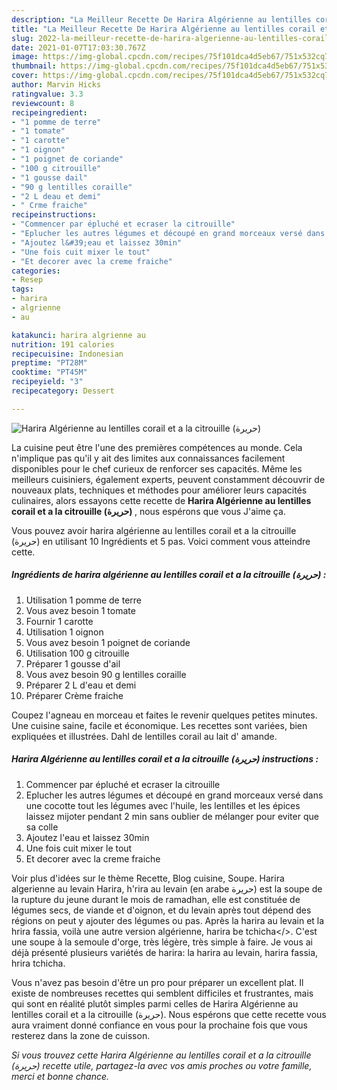 ```yaml
---
description: "La Meilleur Recette De Harira Algérienne au lentilles corail et a la citrouille (حريرة)"
title: "La Meilleur Recette De Harira Algérienne au lentilles corail et a la citrouille (حريرة)"
slug: 2022-la-meilleur-recette-de-harira-algerienne-au-lentilles-corail-et-a-la-citrouille
date: 2021-01-07T17:03:30.767Z
image: https://img-global.cpcdn.com/recipes/75f101dca4d5eb67/751x532cq70/harira-algerienne-au-lentilles-corail-et-a-la-citrouille-حريرة-photo-principale-de-la-recette.jpg
thumbnail: https://img-global.cpcdn.com/recipes/75f101dca4d5eb67/751x532cq70/harira-algerienne-au-lentilles-corail-et-a-la-citrouille-حريرة-photo-principale-de-la-recette.jpg
cover: https://img-global.cpcdn.com/recipes/75f101dca4d5eb67/751x532cq70/harira-algerienne-au-lentilles-corail-et-a-la-citrouille-حريرة-photo-principale-de-la-recette.jpg
author: Marvin Hicks
ratingvalue: 3.3
reviewcount: 8
recipeingredient:
- "1 pomme de terre"
- "1 tomate"
- "1 carotte"
- "1 oignon"
- "1 poignet de coriande"
- "100 g citrouille"
- "1 gousse dail"
- "90 g lentilles coraille"
- "2 L deau et demi"
- " Crme fraiche"
recipeinstructions:
- "Commencer par épluché et ecraser la citrouille"
- "Eplucher les autres légumes et découpé en grand morceaux versé dans une cocotte tout les légumes avec l&#39;huile, les lentilles et les épices laissez mijoter pendant 2 min sans oublier de mélanger pour eviter que sa colle"
- "Ajoutez l&#39;eau et laissez 30min"
- "Une fois cuit mixer le tout"
- "Et decorer avec la creme fraiche"
categories:
- Resep
tags:
- harira
- algrienne
- au

katakunci: harira algrienne au 
nutrition: 191 calories
recipecuisine: Indonesian
preptime: "PT28M"
cooktime: "PT45M"
recipeyield: "3"
recipecategory: Dessert

---
```



![Harira Algérienne au lentilles corail et a la citrouille (حريرة)](https://img-global.cpcdn.com/recipes/75f101dca4d5eb67/751x532cq70/harira-algerienne-au-lentilles-corail-et-a-la-citrouille-حريرة-photo-principale-de-la-recette.jpg)

La cuisine peut être l'une des premières compétences au monde. Cela n'implique pas qu'il y ait des limites aux connaissances facilement disponibles pour le chef curieux de renforcer ses capacités. Même les meilleurs cuisiniers, également experts, peuvent constamment découvrir de nouveaux plats, techniques et méthodes pour améliorer leurs capacités culinaires, alors essayons cette recette de <strong> Harira Algérienne au lentilles corail et a la citrouille (حريرة) </strong>, nous espérons que vous J'aime ça.

<!--inarticleads1-->

Vous pouvez avoir harira algérienne au lentilles corail et a la citrouille (حريرة) en utilisant 10 Ingrédients et 5 pas. Voici comment vous atteindre cette.

##### Ingrédients de harira algérienne au lentilles corail et a la citrouille (حريرة) :

1. Utilisation 1 pomme de terre
1. Vous avez besoin 1 tomate
1. Fournir 1 carotte
1. Utilisation 1 oignon
1. Vous avez besoin 1 poignet de coriande
1. Utilisation 100 g citrouille
1. Préparer 1 gousse d&#39;ail
1. Vous avez besoin 90 g lentilles coraille
1. Préparer 2 L d&#39;eau et demi
1. Préparer  Crème fraiche


Coupez l&#39;agneau en morceau et faites le revenir quelques petites minutes. Une cuisine saine, facile et économique. Les recettes sont variées, bien expliquées et illustrées. Dahl de lentilles corail au lait d&#39; amande. 

<!--inarticleads2-->

##### Harira Algérienne au lentilles corail et a la citrouille (حريرة) instructions :

1. Commencer par épluché et ecraser la citrouille
1. Eplucher les autres légumes et découpé en grand morceaux versé dans une cocotte tout les légumes avec l&#39;huile, les lentilles et les épices laissez mijoter pendant 2 min sans oublier de mélanger pour eviter que sa colle
1. Ajoutez l&#39;eau et laissez 30min
1. Une fois cuit mixer le tout
1. Et decorer avec la creme fraiche


Voir plus d&#39;idées sur le thème Recette, Blog cuisine, Soupe. Harira algerienne au levain Harira, h&#39;rira au levain (en arabe حريرة) est la soupe de la rupture du jeune durant le mois de ramadhan, elle est constituée de légumes secs, de viande et d&#39;oignon, et du levain après tout dépend des régions on peut y ajouter des légumes ou pas. Après la harira au levain et la hrira fassia, voilà une autre version algérienne, harira be tchicha&lt;/&gt;. C&#39;est une soupe à la semoule d&#39;orge, très légère, très simple à faire. Je vous ai déjà présenté plusieurs variétés de harira: la harira au levain, harira fassia, hrira tchicha. 

<!--inarticleads1-->

<p>
Vous n'avez pas besoin d'être un pro pour préparer un excellent plat. Il existe de nombreuses recettes qui semblent difficiles et frustrantes, mais qui sont en réalité plutôt simples parmi celles de Harira Algérienne au lentilles corail et a la citrouille (حريرة). Nous espérons que cette recette vous aura vraiment donné confiance en vous pour la prochaine fois que vous resterez dans la zone de cuisson.
</p>

<p>
<i>Si vous trouvez cette Harira Algérienne au lentilles corail et a la citrouille (حريرة) recette utile, partagez-la avec vos amis proches ou votre famille, merci et bonne chance.</i>
</p>
